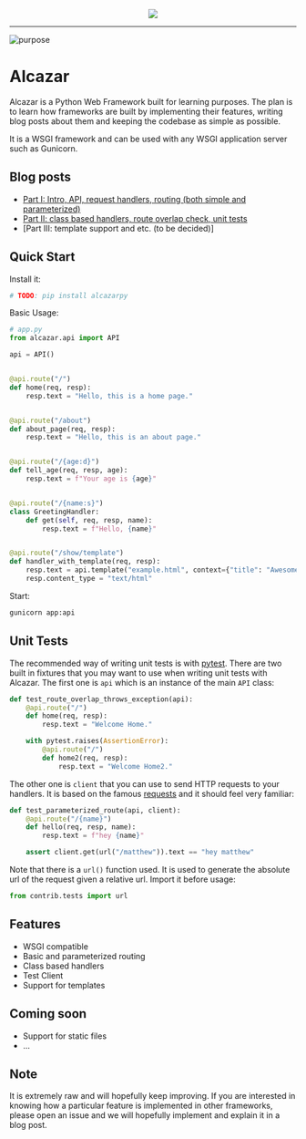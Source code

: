 <p align="center">
    <img src="https://github.com/rahmonov/alcazar/blob/master/alcazar.jpg">
</p>

---

![purpose](https://img.shields.io/badge/purpose-learning-green.svg)

# Alcazar

Alcazar is a Python Web Framework built for learning purposes. The plan is to learn how frameworks are built by implementing their features,
writing blog posts about them and keeping the codebase as simple as possible.

It is a WSGI framework and can be used with any WSGI application server such as Gunicorn.

## Blog posts

- [Part I: Intro, API, request handlers, routing (both simple and parameterized)](http://rahmonov.me/posts/write-python-framework-part-one/)
- [Part II: class based handlers, route overlap check, unit tests](http://rahmonov.me/posts/write-python-framework-part-two/)
- [Part III: template support and etc. (to be decided)]

## Quick Start

Install it:

```bash
# TODO: pip install alcazarpy
```

Basic Usage:

```python
# app.py
from alcazar.api import API

api = API()


@api.route("/")
def home(req, resp):
    resp.text = "Hello, this is a home page."


@api.route("/about")
def about_page(req, resp):
    resp.text = "Hello, this is an about page."


@api.route("/{age:d}")
def tell_age(req, resp, age):
    resp.text = f"Your age is {age}"


@api.route("/{name:s}")
class GreetingHandler:
    def get(self, req, resp, name):
        resp.text = f"Hello, {name}"


@api.route("/show/template")
def handler_with_template(req, resp):
    resp.text = api.template("example.html", context={"title": "Awesome Framework", "body": "welcome to the future!"})
    resp.content_type = "text/html"
```

Start:

```bash
gunicorn app:api
```

## Unit Tests

The recommended way of writing unit tests is with [pytest](https://docs.pytest.org/en/latest/). There are two built in fixtures
that you may want to use when writing unit tests with Alcazar. The first one is `api` which is an instance of the main `API` class:

```python
def test_route_overlap_throws_exception(api):
    @api.route("/")
    def home(req, resp):
        resp.text = "Welcome Home."

    with pytest.raises(AssertionError):
        @api.route("/")
        def home2(req, resp):
            resp.text = "Welcome Home2."
```

The other one is `client` that you can use to send HTTP requests to your handlers. It is based on the famous [requests](http://docs.python-requests.org/en/master/) and it should feel very familiar:

```python
def test_parameterized_route(api, client):
    @api.route("/{name}")
    def hello(req, resp, name):
        resp.text = f"hey {name}"

    assert client.get(url("/matthew")).text == "hey matthew"
```

Note that there is a `url()` function used. It is used to generate the absolute url of the request given a relative url. Import it before usage:

```python
from contrib.tests import url
```


## Features

- WSGI compatible
- Basic and parameterized routing
- Class based handlers
- Test Client
- Support for templates

## Coming soon

- Support for static files
- ...

## Note

It is extremely raw and will hopefully keep improving. If you are interested in knowing how a particular feature is implemented in other
frameworks, please open an issue and we will hopefully implement and explain it in a blog post.

